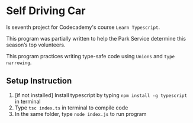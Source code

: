 # Self Driving Car

Is seventh project for Codecademy's course `Learn Typescript`.

This program was partially written to help the Park Service determine this season’s top volunteers.

This program practices writing type-safe code using `Unions` and `type narrowing`.

## Setup Instruction
1. [if not installed] Install typescript by typing `npm install -g typescript` in terminal
2. Type `tsc index.ts` in terminal to compile code
3. In the same folder, type `node index.js` to run program

